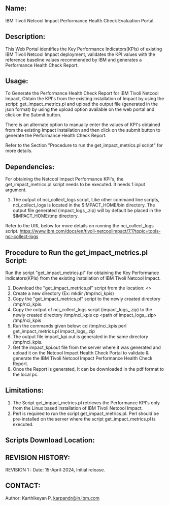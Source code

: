 Name:
-----
IBM Tivoli Netcool Impact Performance Health Check Evaluation Portal.


Description:
------------
This Web Portal identifies the Key Performance Indicators(KPIs) of existing IBM Tivoli Netcool Impact deployment, validates the KPI values with the reference baseline values recommended by IBM and generates a Performance Health Check Report.


Usage:
------
To Generate the Performance Health Check Report for IBM Tivoli Netcool Impact, Obtain the KPI's from the existing installation of Impact by using the script: get_impact_metrics.pl and upload the output file (generated in the json format) by using the upload option available on the web portal and click on the Submit button.

There is an alternate option to manually enter the values of KPI's obtained from the existing Impact Installation and then click on the submit button to generate the Performance Health Check Report.

Refer to the Section "Procedure to run the get_impact_metrics.pl script" for more details.


Dependencies:
-------------
For obtaining the Netcool Impact Performance KPI's, the get_impact_metrics.pl script needs to be executed. It needs 1 input argument.

1. The output of nci_collect_logs script, Like other command line scripts, nci_collect_logs is located in the $IMPACT_HOME/bin directory. The output file generated (impact_logs_<DATEANDTIME>.zip) will by default be placed in the $IMPACT_HOME/tmp directory.  

Refer to the URL below for more details on running the nci_collect_logs script.
https://www.ibm.com/docs/en/tivoli-netcoolimpact/7.1?topic=tools-nci-collect-logs


Procedure to Run the get_impact_metrics.pl Script:
--------------------------------------------------
Run the script "get_impact_metrics.pl" for obtaining the Key Performance Indicators(KPIs) from the existing installation of IBM Tivoli Netcool Impact.
1. Download the "get_impact_metrics.pl" script from the location: <>
2. Create a new directory (Ex: mkdir /tmp/nci_kpis)
3. Copy the "get_impact_metrics.pl" script to the newly created directory /tmp/nci_kpis.
4. Copy the output of nci_collect_logs script (impact_logs_<DATEANDTIME>.zip) to the newly created directory /tmp/nci_kpis
   cp <path of impact_logs_<DATEANDTIME>.zip> /tmp/nci_kpis
5. Run the commands given below:
   cd /tmp/nci_kpis
   perl get_impact_metrics.pl impact_logs_<DATEANDTIME>.zip  
6. The output file impact_kpi.out is generated in the same directory /tmp/nci_kpis.
7. Get the impact_kpi.out file from the server where it was generated and upload it on the Netcool Impact Health Check Portal to validate & generate the IBM Tivoli Netcool Impact Performance Health Check Report.
8. Once the Report is generated, It can be downloaded in the pdf format to the local pc.


Limitations:
------------
1. The Script get_impact_metrics.pl retrieves the Performance KPI's only from the Linux based installation of IBM Tivoli Netcool Impact.
2. Perl is required to run the script get_impact_metrics.pl. Perl should be pre-installed on the server where the script get_impact_metrics.pl is executed.


Scripts Download Location:
--------------------------
<git-hub Location>


REVISION HISTORY:
-----------------
REVISION 1 :
Date: 15-April-2024, Initial release.


CONTACT:
--------
Author: Karthikeyan P, karpandr@in.ibm.com
